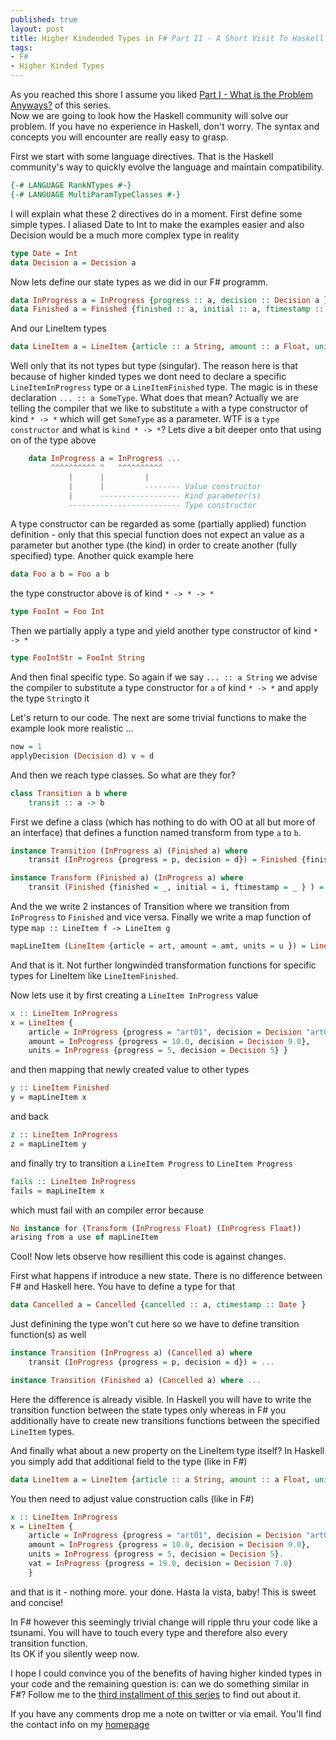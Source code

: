 ```yaml
---
published: true
layout: post
title: Higher Kindended Types in F# Part II - A Short Visit To Haskell Land
tags:
- F#
- Higher Kinded Types
---
```


As you reached this shore I assume you liked [Part I - What is the Problem Anyways?](https://robkuz.github.io/Higher-kinded-types-in-fsharp-Intro-Part-I/) of this series.  
Now we are going to look how the Haskell community will solve our problem. If you have no experience in Haskell, don't worry. 
The syntax and concepts you will encounter are really easy to grasp.

First we start with some language directives. That is the Haskell community's way to quickly evolve the language and maintain compatibility.

``` Haskell
{-# LANGUAGE RankNTypes #-}
{-# LANGUAGE MultiParamTypeClasses #-}
```

I will explain what these 2 directives do in a moment. First define some simple types. I aliased Date to Int to make the examples easier 
and also Decision would be a much more complex type in reality

``` Haskell
type Date = Int
data Decision a = Decision a 
```

Now lets define our state types as we did in our F# programm.

``` Haskell
data InProgress a = InProgress {progress :: a, decision :: Decision a } 
data Finished a = Finished {finished :: a, initial :: a, ftimestamp :: Date } 
```

And our LineItem types

``` Haskell
data LineItem a = LineItem {article :: a String, amount :: a Float, units :: a Int } 
```

Well only that its not types but type (singular). The reason here is that because of higher kinded types we dont need to declare a specific `LineItemInProgress` type or
a `LineItemFinished` type. The magic is in these declaration `... :: a SomeType`. What does that mean? Actually we are telling the compiler 
that we like to substitute `a` with a type constructor of kind `* -> *` which will get `SomeType` as a parameter. 
WTF is a `type constructor` and what is `kind * -> *`?
Lets dive a bit deeper onto that using on of the type above

``` Haskell
    data InProgress a = InProgress ...
         ^^^^^^^^^^ ^   ^^^^^^^^^^
             |      |         |
             |      |         -------- Value constructor
             |      ------------------ Kind parameter(s)
             ------------------------- Type constructor
```

A type constructor can be regarded as some (partially applied) function definition - only that this special function does not expect an value as a parameter
but another type (the kind) in order to create another (fully specified) type. Another quick example here

``` Haskell
data Foo a b = Foo a b
```

the type constructor above is of kind `* -> * -> *`

``` Haskell
type FooInt = Foo Int
```

Then we partially apply a type and yield another type constructor of kind `* -> *`

``` Haskell
type FooIntStr = FooInt String
```

And then final specific type.
So again if we say `... :: a String` we advise the compiler to substitute a type constructor for `a` of kind `* -> *` and apply the type `String`to it

Let's return to our code. The next are some trivial functions to make the example look more realistic ...

``` Haskell
now = 1
applyDecision (Decision d) v = d
```

And then we reach type classes. So what are they for?

``` Haskell
class Transition a b where  
    transit :: a -> b  
```

First we define a class (which has nothing to do with OO at all but more of an interface) that defines a function named transform from type `a` to `b`. 

``` Haskell
instance Transition (InProgress a) (Finished a) where
    transit (InProgress {progress = p, decision = d}) = Finished {finished = applyDecision d p, initial = p, ftimestamp = now }

instance Transform (Finished a) (InProgress a) where
    transit (Finished {finished = _, initial = i, ftimestamp = _ } ) = InProgress {progress = i, decision = Decision i}
```

And the we write 2 instances of Transition where we transition from `InProgress` to `Finished` and vice versa.
Finally we write a map function of type `map :: LineItem f -> LineItem g`

``` Haskell
mapLineItem (LineItem {article = art, amount = amt, units = u }) = LineItem {article = transit art, amount = transit amt, units = transit u}
```

And that is it. Not further longwinded transformation functions for specific types for LineItem like `LineItemFinished`.

Now lets use it by first creating a `LineItem InProgress` value

``` Haskell
x :: LineItem InProgress
x = LineItem {
    article = InProgress {progress = "art01", decision = Decision "art01"}, 
    amount = InProgress {progress = 10.0, decision = Decision 9.0}, 
    units = InProgress {progress = 5, decision = Decision 5} }
```

and then mapping that newly created value to other types

``` Haskell
y :: LineItem Finished
y = mapLineItem x
```

and back

``` Haskell
z :: LineItem InProgress
z = mapLineItem y
```

and finally try to transition a `LineItem Progress` to `LineItem Progress` 

``` Haskell
fails :: LineItem InProgress
fails = mapLineItem x
```

which must fail with an compiler error because

``` Haskell
No instance for (Transform (InProgress Float) (InProgress Float))
arising from a use of mapLineItem
```

Cool! Now lets observe how resillient this code is against changes.

First what happens if introduce a new state. There is no difference between F# and Haskell here. You have to define a type for that

``` Haskell
data Cancelled a = Cancelled {cancelled :: a, ctimestamp :: Date }   
```

Just definining the type won't cut here so we have to define transition function(s) as well

``` Haskell
instance Transition (InProgress a) (Cancelled a) where
    transit (InProgress {progress = p, decision = d}) = ...

instance Transition (Finished a) (Cancelled a) where ...
```

Here the difference is already visible. In Haskell you will have to write the transition function between the state types 
only whereas in F# you additionally have to create new transitions functions between the specified `LineItem` types.

And finally what about a new property on the LineItem type itself? In Haskell you simply add that additional field to the type (like in F#)

``` Haskell
data LineItem a = LineItem {article :: a String, amount :: a Float, units :: a Int, vat :: a Float } 
```

You then need to adjust value construction calls (like in F#)

``` Haskell
x :: LineItem InProgress
x = LineItem {
    article = InProgress {progress = "art01", decision = Decision "art01"}, 
    amount = InProgress {progress = 10.0, decision = Decision 9.0}, 
    units = InProgress {progress = 5, decision = Decision 5}.
    vat = InProgress {progress = 19.0, decision = Decision 7.0}
    }
```

and that is it - nothing more. your done. Hasta la vista, baby! This is sweet and concise!

In F# however this seemingly trivial change will ripple thru your code like a tsunami. 
You will have to touch every type and therefore also every transition function.  
Its OK if you silently weep now.

I hope I could convince you of the benefits of having higher kinded types in your code and the remaining question is: can we do something similar in F#?
Follow me to the [third installment of this series]() to find out about it.

If you have any comments drop me a note on twitter or via email. You'll find the contact info on my [homepage](http://www.robkuz.com)
